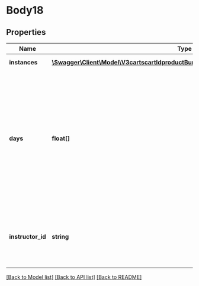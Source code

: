 # Body18

## Properties
Name | Type | Description | Notes
------------ | ------------- | ------------- | -------------
**instances** | [**\Swagger\Client\Model\V3cartscartIdproductBundlesproductBundleIdinstancesInstances[]**](V3cartscartIdproductBundlesproductBundleIdinstancesInstances.md) | Instances to register for | 
**days** | **float[]** | Which days of week to register for.  This is an ISO8601 day of week ordinal (1&#x3D;Monday, ... , 7&#x3D;Sunday).  For example, &#x60;[1, 3, 5]&#x60; would choose Mon, Wed, and Fri. This property is only valid if &#x60;program.type&#x60; is &#x60;child_care&#x60; | [optional] 
**instructor_id** | **string** | Instructor ID to choose.  This property is only valid if &#x60;program.type&#x60; is &#x60;package&#x60; and is always optional. | [optional] 

[[Back to Model list]](../README.md#documentation-for-models) [[Back to API list]](../README.md#documentation-for-api-endpoints) [[Back to README]](../README.md)


